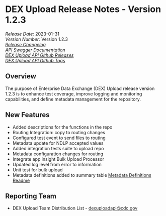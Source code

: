# DEX Upload Release Notes - Version 1.2.3

*Release Date:* 2023-01-31  <br/>
*Version Number:* Version 1.2.3  <br/>
*[Release Changelog](https://github.com/CDCgov/data-exchange-upload/blob/main/CHANGELOG.md)*  <br/>
*[API Swagger Documentation](https://cdcgov.github.io/data-exchange-upload/)* <br/>
*[DEX Upload API Github Releases](https://github.com/CDCgov/data-exchange-upload/releases)* <br/>
*[DEX Upload API Github Tags](https://github.com/CDCgov/data-exchange-upload/tags)*

## Overview
The purpose of Enterprise Data Exchange (DEX) Upload release version 1.2.3 is to enhance test coverage, improve logging and monitoring capabilities, and define metadata management for the repository.

## New Features
- Added descriptions for the functions in the repo
- Routing Integration: copy to routing changes
- Configured test event to send files to routing
- Metadata update for NDLP accepted values
- Added integration tests suite to upload repo
- Metadata configuration changes for routing
- Integrate app insight Bulk Upload Processor
- Updated log level from error to information
- Unit test for bulk upload
- Metadata definitions added to summary table  [Metadata Definitions Readme](tus/file-hooks/metadata-verify/definitions/readme.md)

## Reporting Team
- DEX Upload Team Distribution List - dexuploadapi@cdc.gov